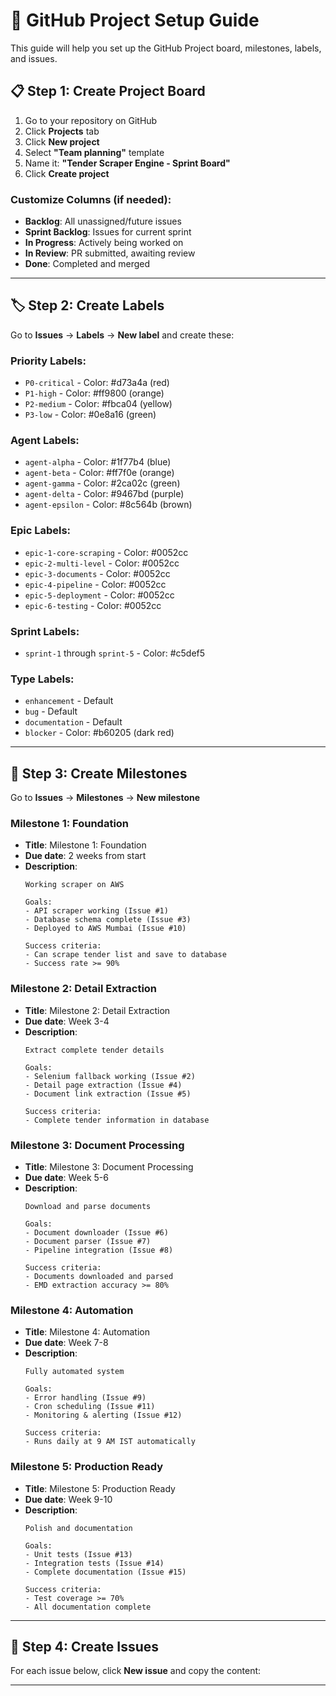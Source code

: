 # 🚀 GitHub Project Setup Guide

This guide will help you set up the GitHub Project board, milestones, labels, and issues.

## 📋 Step 1: Create Project Board

1. Go to your repository on GitHub
2. Click **Projects** tab
3. Click **New project**
4. Select **"Team planning"** template
5. Name it: **"Tender Scraper Engine - Sprint Board"**
6. Click **Create project**

### Customize Columns (if needed):
- **Backlog**: All unassigned/future issues
- **Sprint Backlog**: Issues for current sprint
- **In Progress**: Actively being worked on
- **In Review**: PR submitted, awaiting review
- **Done**: Completed and merged

---

## 🏷️ Step 2: Create Labels

Go to **Issues** → **Labels** → **New label** and create these:

### Priority Labels:
- `P0-critical` - Color: #d73a4a (red)
- `P1-high` - Color: #ff9800 (orange)
- `P2-medium` - Color: #fbca04 (yellow)
- `P3-low` - Color: #0e8a16 (green)

### Agent Labels:
- `agent-alpha` - Color: #1f77b4 (blue)
- `agent-beta` - Color: #ff7f0e (orange)
- `agent-gamma` - Color: #2ca02c (green)
- `agent-delta` - Color: #9467bd (purple)
- `agent-epsilon` - Color: #8c564b (brown)

### Epic Labels:
- `epic-1-core-scraping` - Color: #0052cc
- `epic-2-multi-level` - Color: #0052cc
- `epic-3-documents` - Color: #0052cc
- `epic-4-pipeline` - Color: #0052cc
- `epic-5-deployment` - Color: #0052cc
- `epic-6-testing` - Color: #0052cc

### Sprint Labels:
- `sprint-1` through `sprint-5` - Color: #c5def5

### Type Labels:
- `enhancement` - Default
- `bug` - Default
- `documentation` - Default
- `blocker` - Color: #b60205 (dark red)

---

## 🎯 Step 3: Create Milestones

Go to **Issues** → **Milestones** → **New milestone**

### Milestone 1: Foundation
- **Title**: Milestone 1: Foundation
- **Due date**: 2 weeks from start
- **Description**: 
  ```
  Working scraper on AWS
  
  Goals:
  - API scraper working (Issue #1)
  - Database schema complete (Issue #3)
  - Deployed to AWS Mumbai (Issue #10)
  
  Success criteria:
  - Can scrape tender list and save to database
  - Success rate >= 90%
  ```

### Milestone 2: Detail Extraction
- **Title**: Milestone 2: Detail Extraction
- **Due date**: Week 3-4
- **Description**:
  ```
  Extract complete tender details
  
  Goals:
  - Selenium fallback working (Issue #2)
  - Detail page extraction (Issue #4)
  - Document link extraction (Issue #5)
  
  Success criteria:
  - Complete tender information in database
  ```

### Milestone 3: Document Processing
- **Title**: Milestone 3: Document Processing
- **Due date**: Week 5-6
- **Description**:
  ```
  Download and parse documents
  
  Goals:
  - Document downloader (Issue #6)
  - Document parser (Issue #7)
  - Pipeline integration (Issue #8)
  
  Success criteria:
  - Documents downloaded and parsed
  - EMD extraction accuracy >= 80%
  ```

### Milestone 4: Automation
- **Title**: Milestone 4: Automation
- **Due date**: Week 7-8
- **Description**:
  ```
  Fully automated system
  
  Goals:
  - Error handling (Issue #9)
  - Cron scheduling (Issue #11)
  - Monitoring & alerting (Issue #12)
  
  Success criteria:
  - Runs daily at 9 AM IST automatically
  ```

### Milestone 5: Production Ready
- **Title**: Milestone 5: Production Ready
- **Due date**: Week 9-10
- **Description**:
  ```
  Polish and documentation
  
  Goals:
  - Unit tests (Issue #13)
  - Integration tests (Issue #14)
  - Complete documentation (Issue #15)
  
  Success criteria:
  - Test coverage >= 70%
  - All documentation complete
  ```

---

## 📝 Step 4: Create Issues

For each issue below, click **New issue** and copy the content:

---



